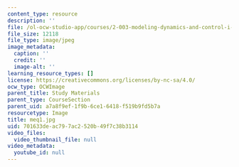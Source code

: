 ```yaml
---
content_type: resource
description: ''
file: /ol-ocw-studio-app/courses/2-003-modeling-dynamics-and-control-i-spring-2005/701633deac797ac2520b49f7c38b3114_meq1.jpg
file_size: 12118
file_type: image/jpeg
image_metadata:
  caption: ''
  credit: ''
  image-alt: ''
learning_resource_types: []
license: https://creativecommons.org/licenses/by-nc-sa/4.0/
ocw_type: OCWImage
parent_title: Study Materials
parent_type: CourseSection
parent_uid: a7a8f9ef-1f9b-6ce1-6418-f519b9fd5b7a
resourcetype: Image
title: meq1.jpg
uid: 701633de-ac79-7ac2-520b-49f7c38b3114
video_files:
  video_thumbnail_file: null
video_metadata:
  youtube_id: null
---
```

